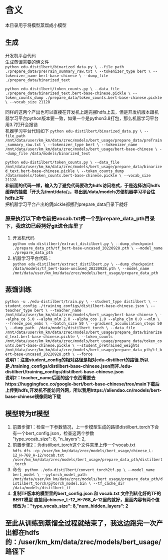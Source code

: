 

# 含义  
 本目录用于将模型蒸馏成小模型

## 生成
开发机平台代码  
生成蒸馏需要的俩文件  
`
python edu-distilbert/binarized_data.py \
--file_path ./prepare_data/preTrain_summary_raw.txt \
--tokenizer_type bert \
--tokenizer_name bert-base-chinese \
--dump_file ./prepare_data/binarized_text
`

`
python edu-distilbert/token_counts.py \
--data_file ./prepare_data/binarized_text.bert-base-chinese.pickle \
--token_counts_dump ./prepare_data/token_counts.bert-base-chinese.pickle \
--vocab_size 21128
`  

同样的这两个产出也可以直接在开发机上跑完挪hdfs上去，但是开发机版本跟机器学习平台python版本要一致，如果一个是python3.8打包，那么机器学习平台用3.7打开会报错  
机器学习平台代码如下
`
python edu-distilbert/binarized_data.py \
--file_path /mnt/data/user/km_km/data/zrec/models/bert_usage/prepare_data/preTrain_summary_raw.txt \
--tokenizer_type bert \
--tokenizer_name /mnt/data/user/km_km/data/zrec/models/bert_usage/bert-base-chinese \
--dump_file /data/models/binarized_text
`

`
python edu-distilbert/token_counts.py \
--data_file /mnt/data/user/km_km/data/zrec/models/bert_usage/prepare_data/binarized_text.bert-base-chinese.pickle \
--token_counts_dump /data/models/token_counts.bert-base-chinese.pickle \
--vocab_size 21128
`  
**和前面的代码一样，输入为了避免代码要改为hdfs访问格式，于是选择访问hdfs缓存的挂载「开头为/mnt/data/」，导出到/data/models方便机器学习平台往hdfs上写**  
把机器学习平台产出的俩pickle都挪到prepare_data目录下就好

### 原来执行以下命令前把vocab.txt拷一个到prepare_data_pth目录下，我这边已经拷好git进仓库里了  
1. 开发机代码  
`
python edu-distilbert/extract_distilbert.py \
--dump_checkpoint ./prepare_data_pth/tf_bert-base-uncased_20220928.pth \
--model_name ./prepare_data_pth
`  
2. 机器学习平台代码：  
   `
   python edu-distilbert/extract_distilbert.py \
   --dump_checkpoint /data/models/tf_bert-base-uncased_20220928.pth \
   --model_name /mnt/data/user/km_km/data/zrec/models/bert_usage/prepare_data_pth
   `

## 蒸馏训练  
`
python -u ./edu-distilbert/train.py \
--student_type distilbert \
--student_config ./training_configs/distilbert-base-chinese.json \
--teacher_type bert \
--teacher_name /mnt/data/user/km_km/data/zrec/models/bert_usage/bert-base-chinese \
--alpha_ce 5.0 --alpha_mlm 2.0 --alpha_cos 1.0 --alpha_clm 0.0 --mlm \
--freeze_pos_embs \
--batch_size 50 \
--gradient_accumulation_steps 50 \
--dump_path  /data/models/distilbert_torch \
--data_file /mnt/data/user/km_km/data/zrec/models/bert_usage/prepare_data/binarized_text.bert-base-chinese.pickle \
--token_counts /mnt/data/user/km_km/data/zrec/models/bert_usage/prepare_data/token_counts.bert-base-chinese.pickle \
--student_pretrained_weights /mnt/data/user/km_km/data/zrec/models/bert_usage/prepare_data_pth/tf_bert-base-uncased_20220928.pth \
--force
`  
**说明1：注意student_config的相对路径是相对edu-distilbert的路径 所以是./training_configs/distilbert-base-chinese.json而非./edu-distilbert/training_configs/distilbert-base-chinese.json**  
**说明2：teacher_name后面的这个东西需要去https://huggingface.co/google-bert/bert-base-chinese/tree/main下载后上传到hdfs,开发机不能访问外网，所以我用https://aliendao.cn/models/bert-base-chinese镜像网站下载**  



## 模型转为tf模型  
1. 前置步骤1：检查一下参数情况，上一步模型生成的路径distilbert_torch下会有一个bert_config.json，检查这两个参数  
"type_vocab_size": 8,
"n_layers": 2,
2. 前置步骤2：为distilbert_torch这个文件夹里上传一个vocab.txt  
`hdfs dfs -cp /user/km_km/data/zrec/models/bert_usage/chinese_L-12_H-768_A-12/vocab.txt /user/km_km/data/zrec/models/bert_usage/prepare_data_pth/distilbert_torch
`
3. 命令
` python ./edu-distilbert/convert_torch2tf.py \
   --model_name  bert_model \
   --pytorch_model_path  /mnt/data/user/km_km/data/zrec/models/bert_usage/prepare_data_pth/distilbert_torch/pytorch_model.bin \
   --tf_cache_dir  /data/models/distilbert_tf`  
4. **复制TF版本的模型里的bert_config.json 和 vocab.txt 文件到转化好的TF的BERT模型**
**直接用chinese_L-12_H-768_A-12里的就好，里面内容有两个值修改为："type_vocab_size": 8,"num_hidden_layers": 2**   

## 至此从训练到蒸馏全过程就结束了，我这边跑完一次产出都在hdfs的：/user/km_km/data/zrec/models/bert_usage/路径下